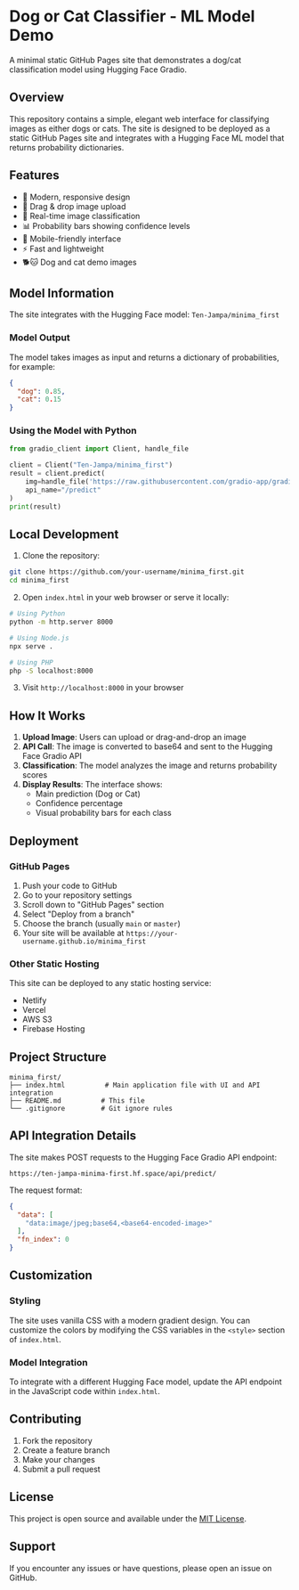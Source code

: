 # Dog or Cat Classifier - ML Model Demo

A minimal static GitHub Pages site that demonstrates a dog/cat classification model using Hugging Face Gradio.

## Overview

This repository contains a simple, elegant web interface for classifying images as either dogs or cats. The site is designed to be deployed as a static GitHub Pages site and integrates with a Hugging Face ML model that returns probability dictionaries.

## Features

- 🎨 Modern, responsive design
- 📁 Drag & drop image upload
- 🔄 Real-time image classification
- 📊 Probability bars showing confidence levels
- 📱 Mobile-friendly interface
- ⚡ Fast and lightweight
- 🐕🐱 Dog and cat demo images

## Model Information

The site integrates with the Hugging Face model: `Ten-Jampa/minima_first`

### Model Output
The model takes images as input and returns a dictionary of probabilities, for example:
```json
{
  "dog": 0.85,
  "cat": 0.15
}
```

### Using the Model with Python

```python
from gradio_client import Client, handle_file

client = Client("Ten-Jampa/minima_first")
result = client.predict(
    img=handle_file('https://raw.githubusercontent.com/gradio-app/gradio/main/test/test_files/bus.png'),
    api_name="/predict"
)
print(result)
```

## Local Development

1. Clone the repository:
```bash
git clone https://github.com/your-username/minima_first.git
cd minima_first
```

2. Open `index.html` in your web browser or serve it locally:
```bash
# Using Python
python -m http.server 8000

# Using Node.js
npx serve .

# Using PHP
php -S localhost:8000
```

3. Visit `http://localhost:8000` in your browser

## How It Works

1. **Upload Image**: Users can upload or drag-and-drop an image
2. **API Call**: The image is converted to base64 and sent to the Hugging Face Gradio API
3. **Classification**: The model analyzes the image and returns probability scores
4. **Display Results**: The interface shows:
   - Main prediction (Dog or Cat)
   - Confidence percentage
   - Visual probability bars for each class

## Deployment

### GitHub Pages

1. Push your code to GitHub
2. Go to your repository settings
3. Scroll down to "GitHub Pages" section
4. Select "Deploy from a branch"
5. Choose the branch (usually `main` or `master`)
6. Your site will be available at `https://your-username.github.io/minima_first`

### Other Static Hosting

This site can be deployed to any static hosting service:
- Netlify
- Vercel
- AWS S3
- Firebase Hosting

## Project Structure

```
minima_first/
├── index.html          # Main application file with UI and API integration
├── README.md          # This file
└── .gitignore         # Git ignore rules
```

## API Integration Details

The site makes POST requests to the Hugging Face Gradio API endpoint:
```
https://ten-jampa-minima-first.hf.space/api/predict/
```

The request format:
```json
{
  "data": [
    "data:image/jpeg;base64,<base64-encoded-image>"
  ],
  "fn_index": 0
}
```

## Customization

### Styling
The site uses vanilla CSS with a modern gradient design. You can customize the colors by modifying the CSS variables in the `<style>` section of `index.html`.

### Model Integration
To integrate with a different Hugging Face model, update the API endpoint in the JavaScript code within `index.html`.

## Contributing

1. Fork the repository
2. Create a feature branch
3. Make your changes
4. Submit a pull request

## License

This project is open source and available under the [MIT License](LICENSE).

## Support

If you encounter any issues or have questions, please open an issue on GitHub. 